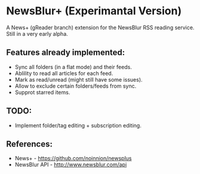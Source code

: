 NewsBlur+ (Experimantal Version)
================

A News+ (gReader branch) extension for the NewsBlur RSS reading service. Still in a very early alpha.

Features already implemented:
-------------------------------
* Sync all folders (in a flat mode) and their feeds.
* Ablility to read all articles for each feed.
* Mark as read/unread (might still have some issues).
* Allow to exclude certain folders/feeds from sync.
* Supprot starred items.

TODO:
-------------------------------
* Implement folder/tag editing + subscription editing.
    
References:
-------------------------------
* News+ - https://github.com/noinnion/newsplus
* NewsBlur API - http://www.newsblur.com/api
